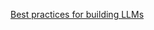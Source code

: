 [Best practices for building LLMs](https://stackoverflow.blog/2024/02/07/best-practices-for-building-llms/)
